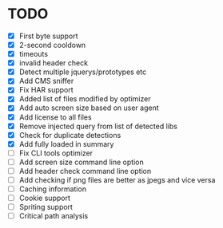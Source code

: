 # TODO

- [x] First byte support
- [x] 2-second cooldown
- [x] timeouts
- [x] invalid header check
- [x] Detect multiple jquerys/prototypes etc
- [x] Add CMS sniffer
- [x] Fix HAR support
- [x] Added list of files modified by optimizer
- [x] Add auto screen size based on user agent
- [x] Add license to all files
- [x] Remove injected query from list of detected libs
- [x] Check for duplicate detections
- [x] Add fully loaded in summary
- [ ] Fix CLI tools optimizer
- [ ] Add screen size command line option
- [ ] Add header check command line option
- [ ] Add checking if png files are better as jpegs and vice versa
- [ ] Caching information
- [ ] Cookie support
- [ ] Spriting support
- [ ] Critical path analysis

